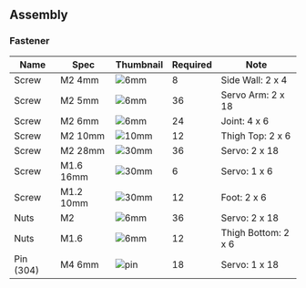 ## Assembly
### Fastener
Name | Spec | Thumbnail | Required | Note
---- | ---- | --------- | -------- | ----
Screw | M2 4mm | ![6mm](files/M2_6mm.JPG) | 8 | Side Wall: 2 x 4
Screw | M2 5mm | ![6mm](files/M2_6mm.JPG) | 36 | Servo Arm: 2 x 18
Screw | M2 6mm | ![6mm](files/M2_6mm.JPG) | 24 | Joint: 4 x 6
Screw | M2 10mm | ![10mm](files/M2_10mm.JPG) | 12 | Thigh Top: 2 x 6
Screw | M2 28mm | ![30mm](files/M2_30mm.JPG) | 36 | Servo: 2 x 18
Screw | M1.6 16mm | ![30mm](files/M2_30mm.JPG) | 6 | Servo: 1 x 6
Screw | M1.2 10mm | ![30mm](files/M2_30mm.JPG) | 12 | Foot: 2 x 6
Nuts | M2 | ![6mm](files/M2_nut.JPG) | 36 | Servo: 2 x 18
Nuts | M1.6 | ![6mm](files/M2_nut.JPG) | 12 | Thigh Bottom: 2 x 6
Pin (304) | M4 6mm | ![pin](files/pin_M4_6mm.JPG) | 18 | Servo: 1 x 18